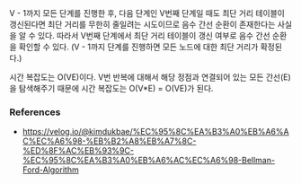V - 1까지 모든 단계를 진행한 후, 다음 단계인 V번째 단계일 때도 최단 거리 테이블이 갱신된다면 최단 거리를 무한히 줄일려는 시도이므로 음수 간선 순환이 존재한다는 사실을 알 수 있다. 따라서 V번째 단계에서 최단 거리 테이블이 갱신 여부로 음수 간선 순환을 확인할 수 있다. (V - 1까지 단계를 진행하면 모든 노드에 대한 최단 거리가 확정된다.)

시간 복잡도는 O(VE)이다.
V번 반복에 대해서 해당 정점과 연결되어 있는 모든 간선(E)을 탐색해주기 때문에 시간 복잡도는 O(V\*E) = O(VE)가 된다.

### References

- https://velog.io/@kimdukbae/%EC%95%8C%EA%B3%A0%EB%A6%AC%EC%A6%98-%EB%B2%A8%EB%A7%8C-%ED%8F%AC%EB%93%9C-%EC%95%8C%EA%B3%A0%EB%A6%AC%EC%A6%98-Bellman-Ford-Algorithm
